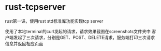 # rust-tcpserver
rust第一课，使用rust std标准库功能实现tcp server

使用了本地terminal的curl发起的请求，请求效果截图在screenshots文件夹中
客户端发起了三次请求，分别是GET、POST、DELETE请求，服务端打印三次请求信息并返回相应页面